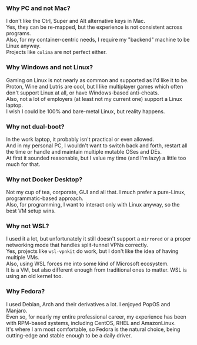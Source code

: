 ### Why PC and not Mac?  
I don't like the Ctrl, Super and Alt alternative keys in Mac.  
Yes, they can be re-mapped, but the experience is not consistent across programs.  
Also, for my container-centric needs, I require my "backend" machine to be Linux anyway.  
Projects like `colima` are not perfect either.

### Why Windows and not Linux?  
Gaming on Linux is not nearly as common and supported as I'd like it to be.  
Proton, Wine and Lutris are cool, but I like multiplayer games which often don't support Linux at all, or have Windows-based anti-cheats.  
Also, not a lot of employers (at least not my current one) support a Linux laptop.  
I wish I could be 100% and bare-metal Linux, but reality happens.

### Why not dual-boot?  
In the work laptop, it probably isn't practical or even allowed.  
And in my personal PC, I wouldn't want to switch back and forth, restart all the time or handle and maintain multiple mutable OSes and DEs.  
At first it sounded reasonable, but I value my time (and I'm lazy) a little too much for that.

### Why not Docker Desktop?  
Not my cup of tea, corporate, GUI and all that. I much prefer a pure-Linux, programmatic-based approach.  
Also, for programming, I want to interact only with Linux anyway, so the best VM setup wins.

### Why not WSL?  
I used it a lot, but unfortunately it still doesn't support a `mirrored` or a proper networking mode that handles split-tunnel VPNs correctly.  
Yes, projects like `wsl-vpnkit` do work, but I don't like the idea of having multiple VMs.  
Also, using WSL forces me into some kind of Microsoft ecosystem.  
It is a VM, but also different enough from traditional ones to matter. WSL is using an old kernel too.

### Why Fedora?  
I used Debian, Arch and their derivatives a lot. I enjoyed PopOS and Manjaro.  
Even so, for nearly my entire professional career, my experience has been with RPM-based systems, including CentOS, RHEL and AmazonLinux.  
It's where I am most comfortable, so Fedora is the natural choice, being cutting-edge and stable enough to be a daily driver.
